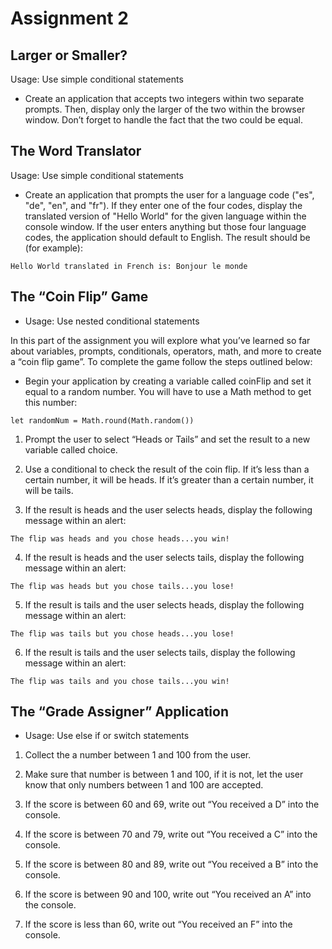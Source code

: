 # Assignment 2

## Larger or Smaller?

Usage: Use simple conditional statements

- Create an application that accepts two integers within two separate prompts. Then, display only the larger of the two within the browser window. Don’t forget to handle the fact that the two could be equal.

## The Word Translator

Usage: Use simple conditional statements

- Create an application that prompts the user for a language code ("es", "de", "en", and "fr"). If they enter one of the four codes, display the translated version of "Hello World" for the given language within the console window. If the user enters anything but those four language codes, the application should default to English. The result should be (for example):

`Hello World translated in French is: Bonjour le monde`

## The “Coin Flip” Game

- Usage: Use nested conditional statements

In this part of the assignment you will explore what you’ve learned so far about variables, prompts, conditionals, operators, math, and more to create a “coin flip game”. To complete the game follow the steps outlined below:

- Begin your application by creating a variable called coinFlip and set it equal to a random number. You will have to use a Math method to get this number:

`let randomNum = Math.round(Math.random())`

1. Prompt the user to select “Heads or Tails” and set the result to a new variable called choice.

2. Use a conditional to check the result of the coin flip. If it’s less than a certain number, it will be heads. If it’s greater than a certain number, it will be tails.

3. If the result is heads and the user selects heads, display the following message within an alert:

`The flip was heads and you chose heads...you win!`

4. If the result is heads and the user selects tails, display the following message within an alert:

`The flip was heads but you chose tails...you lose!`

5. If the result is tails and the user selects heads, display the following message within an alert:

`The flip was tails but you chose heads...you lose!`

6. If the result is tails and the user selects tails, display the following message within an alert:

`The flip was tails and you chose tails...you win!`

## The “Grade Assigner” Application

- Usage: Use else if or switch statements

1. Collect the a number between 1 and 100 from the user.

2. Make sure that number is between 1 and 100, if it is not, let the user know that only numbers between 1 and 100 are accepted.

3. If the score is between 60 and 69, write out “You received a D” into the console.

4. If the score is between 70 and 79, write out “You received a C” into the console.

5. If the score is between 80 and 89, write out “You received a B” into the console.

6. If the score is between 90 and 100, write out “You received an A” into the console.

7. If the score is less than 60, write out “You received an F” into the console.
